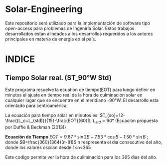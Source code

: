 # Solar-Engineering
Este repositorio será utilizado para la implementación de software tipo open-access para problemas de Ingeniría Solar. Estos trabajos desarrollados estan alineados a los desarrollos requeridos a los actores principales en matería de energía en el país. 

# INDICE
## Tiempo Solar real. (ST_90°W Std)
Este programa resuelve la ecuation de tiempo(EOT) para luego definir en minutos el ajuste en tiempo real de la hora de culminación solar en cualquier lugar que se encuentre en el meridiano -90°W. El desarrollo esta orientado para centroamérica. 

La ecuación para tiempo solar en minutos es: 
$T_{so}=12-\frac{(L_o+L_{std)}}{15}-\frac{EOT}{60}$; $L_{std}=90°$  (Ecuación propuesta por Duffie & Beckman (2013))

**Ecuación de Tiempo** 
$EOT= 9.87*\sin{2B}-7.53*\cos{B}-1.50*\sin{B}$ ; donde $B=\frac{360}{364}(n-81)$ n respresenta el dìa consecutivo del año, donde los valores oscilan desde 1<n<365

Este codigo permite ver la hora de culiminación para los 365 dias del año.


